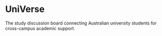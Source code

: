 # UniVerse
The study discussion board connecting Australian university students for cross-campus academic support.
